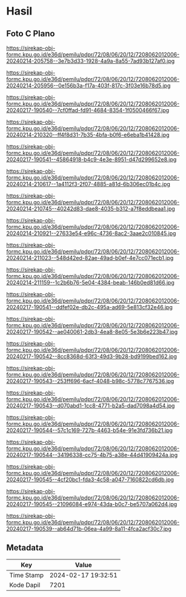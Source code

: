 # Hasil

## Foto C Plano

https://sirekap-obj-formc.kpu.go.id/e36d/pemilu/pdpr/72/08/06/20/12/7208062012006-20240214-205758--3e7b3d33-1928-4a9a-8a55-7ad93b127af0.jpg

https://sirekap-obj-formc.kpu.go.id/e36d/pemilu/pdpr/72/08/06/20/12/7208062012006-20240214-205956--0e156b3a-f17a-403f-817c-3f03e16b78d5.jpg

https://sirekap-obj-formc.kpu.go.id/e36d/pemilu/pdpr/72/08/06/20/12/7208062012006-20240217-190540--7cf0ffad-fd91-4684-8354-1f0500466f67.jpg

https://sirekap-obj-formc.kpu.go.id/e36d/pemilu/pdpr/72/08/06/20/12/7208062012006-20240214-210320--ff4f8d31-7b35-4bfa-b0f6-e6eba1b41428.jpg

https://sirekap-obj-formc.kpu.go.id/e36d/pemilu/pdpr/72/08/06/20/12/7208062012006-20240217-190541--45864918-b4c9-4e3e-8951-d47d299652e8.jpg

https://sirekap-obj-formc.kpu.go.id/e36d/pemilu/pdpr/72/08/06/20/12/7208062012006-20240214-210617--1a4112f3-2f07-4885-a81d-6b306ec01b4c.jpg

https://sirekap-obj-formc.kpu.go.id/e36d/pemilu/pdpr/72/08/06/20/12/7208062012006-20240214-210745--40242d83-dae8-4035-b312-a7f8eddbeaa1.jpg

https://sirekap-obj-formc.kpu.go.id/e36d/pemilu/pdpr/72/08/06/20/12/7208062012006-20240214-210921--27633e54-e96c-4736-8ac2-3aae2c010845.jpg

https://sirekap-obj-formc.kpu.go.id/e36d/pemilu/pdpr/72/08/06/20/12/7208062012006-20240214-211023--548d42ed-82ae-49ad-b0ef-4e7cc071ecb1.jpg

https://sirekap-obj-formc.kpu.go.id/e36d/pemilu/pdpr/72/08/06/20/12/7208062012006-20240214-211159--1c2b6b76-5e04-4384-beab-146b0ed81d66.jpg

https://sirekap-obj-formc.kpu.go.id/e36d/pemilu/pdpr/72/08/06/20/12/7208062012006-20240217-190541--ddfef02e-db2c-495a-ad69-5e813cf32e46.jpg

https://sirekap-obj-formc.kpu.go.id/e36d/pemilu/pdpr/72/08/06/20/12/7208062012006-20240217-190542--ae040061-2db3-4ea8-8e05-5e3b6e223b47.jpg

https://sirekap-obj-formc.kpu.go.id/e36d/pemilu/pdpr/72/08/06/20/12/7208062012006-20240217-190542--8cc8368d-63f3-49d3-9b28-bd9199bed162.jpg

https://sirekap-obj-formc.kpu.go.id/e36d/pemilu/pdpr/72/08/06/20/12/7208062012006-20240217-190543--253ff696-6acf-4048-b98c-5778c7767536.jpg

https://sirekap-obj-formc.kpu.go.id/e36d/pemilu/pdpr/72/08/06/20/12/7208062012006-20240217-190543--d070abd1-1cc8-4771-b2a5-dad7098a4d54.jpg

https://sirekap-obj-formc.kpu.go.id/e36d/pemilu/pdpr/72/08/06/20/12/7208062012006-20240217-190544--57c1c169-727b-4463-b54e-91e3fd736b21.jpg

https://sirekap-obj-formc.kpu.go.id/e36d/pemilu/pdpr/72/08/06/20/12/7208062012006-20240217-190544--34196338-cc75-4b75-a38e-44d41909424a.jpg

https://sirekap-obj-formc.kpu.go.id/e36d/pemilu/pdpr/72/08/06/20/12/7208062012006-20240217-190545--4cf20bc1-fda3-4c58-a047-7160822cd6db.jpg

https://sirekap-obj-formc.kpu.go.id/e36d/pemilu/pdpr/72/08/06/20/12/7208062012006-20240217-190545--21096084-e974-43da-b0c7-be5707a062d4.jpg

https://sirekap-obj-formc.kpu.go.id/e36d/pemilu/pdpr/72/08/06/20/12/7208062012006-20240217-190539--ab64d71b-06ea-4a99-8a11-4fca2acf30c7.jpg


## Metadata

| Key        | Value               |
| ---------- | ------------------- |
| Time Stamp | 2024-02-17 19:32:51 |
| Kode Dapil | 7201                |



